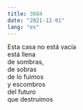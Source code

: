 ```yaml
---
title: 3084
date: "2021-12-01"
lang: "es"
---
```


Esta casa no está vacía\
está llena\
de sombras,\
de sobras\
de lo fuimos\
y escombros\
del futuro\
que destruímos
